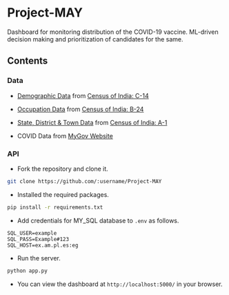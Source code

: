 # Project-MAY

Dashboard for monitoring distribution of the COVID-19 vaccine. ML-driven decision making and prioritization of candidates for the same.

## Contents

### Data

* [Demographic Data](resources/data/censusindia.gov.in/census_age.csv) from [Census of India: C-14](https://censusindia.gov.in/2011census/C-series/C-14.html)

* [Occupation Data](resources/data/censusindia.gov.in/census_occupation.csv) from [Census of India: B-24](https://censusindia.gov.in/2011census/B-series/B_24.html)

* [State, District & Town Data](resources/data/censusindia.gov.in/census_district.csv) from [Census of India: A-1](http://censusindia.gov.in/2011census/A-1_NO_OF_VILLAGES_TOWNS_HOUSEHOLDS_POPULATION_AND_AREA.xlsx)

* COVID Data from [MyGov Website](https://www.mygov.in/covid-19)

### API

* Fork the repository and clone it.

```bash
git clone https://github.com/:username/Project-MAY
```

* Installed the required packages.

```bash
pip install -r requirements.txt
```

* Add credentials for MY_SQL database to `.env` as follows.

```text
SQL_USER=example
SQL_PASS=Example#123
SQL_HOST=ex.am.pl.es:eg
```

* Run the server.

```bash
python app.py
```

* You can view the dashboard at `http://localhost:5000/` in your browser.
